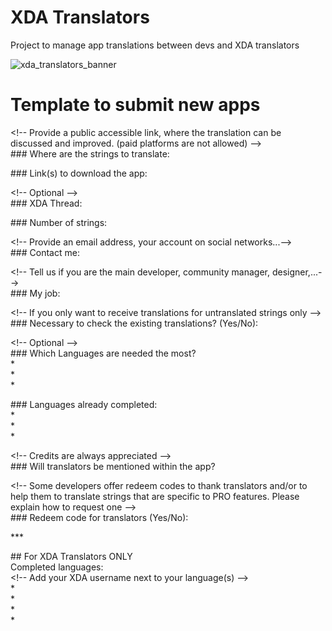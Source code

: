 # XDA Translators
Project to manage app translations between devs and XDA translators  

![xda_translators_banner](..\master\_banner.png)

# Template to submit new apps

\<!-- Provide a public accessible link, where the translation can be discussed and improved. (paid platforms are not allowed) -->  
\### Where are the strings to translate:  

\### Link(s) to download the app:  

\<!-- Optional -->  
\### XDA Thread:  

\### Number of strings: 

\<!-- Provide an email address, your account on social networks...-->  
\### Contact me:  

\<!-- Tell us if you are the main developer, community manager, designer,...-->  
\### My job:  

\<!-- If you only want to receive translations for untranslated strings only -->  
\### Necessary to check the existing translations? (Yes/No):  

\<!-- Optional -->  
\### Which Languages are needed the most?  
\*  
\*  
\*  

\### Languages already completed:  
\*  
\*  
\*  

\<!-- Credits are always appreciated -->  
\### Will translators be mentioned within the app?  

\<!-- Some developers offer redeem codes to thank translators and/or to help them to translate strings that are specific to PRO features. Please explain how to request one -->  
\### Redeem code for translators (Yes/No):  

\***

\## For XDA Translators ONLY  
Completed languages:  
\<!-- Add your XDA username next to your language(s) -->  
\*  
\*  
\*  
\*  

